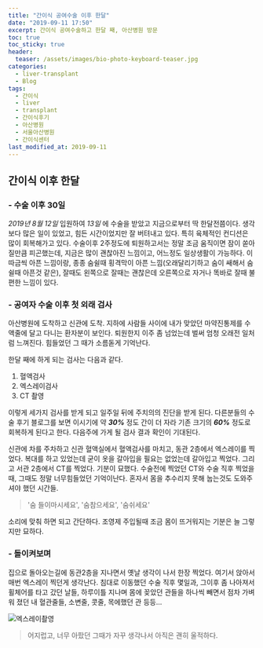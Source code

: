```yaml
---
title: "간이식 공여수술 이후 한달"
date: "2019-09-11 17:50"
excerpt: 간이식 공여수술하고 한달 째, 아산병원 방문
toc: true
toc_sticky: true
header:
  teaser: /assets/images/bio-photo-keyboard-teaser.jpg
categories:
  - liver-transplant
  - Blog
tags:
  - 간이식
  - liver
  - transplant
  - 간이식후기
  - 아산병원
  - 서울아산병원
  - 간이식센터
last_modified_at: 2019-09-11
---
```


## 간이식 이후 한달
### - 수술 이후 30일
_2019년 8월 12일_ 입원하여 _13일_ 에 수술을 받았고 지금으로부터 딱 한달전쯤이다. 생각보다 많은 일이 있었고, 힘든 시간이었지만 잘 버텨내고 있다. 특히 육체적인 컨디션은 많이 회복해가고 있다. 수술이후 2주정도에 퇴원하고서는 정말 조금 움직이면 잠이 쏟아질만큼 피곤했는데, 지금은 많이 괜찮아진 느낌이고, 어느정도 일상생활이 가능하다. 이따금씩 아픈 느낌이랑, 종종 숨쉴때 횡격막이 아픈 느낌(오래달리기하고 숨이 쌔해서 숨쉴때 아픈것 같은), 잘때도 왼쪽으로 잘때는 괜찮은데 오른쪽으로 자거나 똑바로 잘때 불편한 느낌이 있다.


### - 공여자 수술 이후 첫 외래 검사

아산병원에 도착하고 신관에 도착. 지하에 사람들 사이에 내가 맞았던 마약진통제를 수액줄에 달고 다니는 환자분이 보인다. 퇴원한지 이주 좀 넘었는데 벌써 엄청 오래전 일처럼 느껴진다. 힘들었던 그 때가 소름돋게 기억난다.

한달 째에 하게 되는 검사는 다음과 같다.
1. 혈액검사
2. 엑스레이검사
3. CT 촬영

이렇게 세가지 검사를 받게 되고 일주일 뒤에 주치의의 진단을 받게 된다. 다른분들의 수술 후기 블로그를 보면 이시기에 약 **_30%_** 정도 간이 더 자라 기존 크기의 **_60%_** 정도로 회복하게 된다고 한다. 다음주에 가게 될 검사 결과 확인이 기대된다.

신관에 차를 주차하고 신관 혈액실에서 혈액검사를 마치고, 동관 2층에서 엑스레이를 찍었다. 복대를 하고 있었는데 굳이 옷을 갈아입을 필요는 없었는데 갈아입고 찍었다.
그리고 서관 2층에서 CT를 찍었다. 기분이 묘했다. 수술전에 찍었던 CT와 수술 직후 찍었을때, 그때도 정말 너무힘들었던 기억이난다. 혼자서 몸을 추수리지 못해 눕는것도 도와주셔야 했던 시간들.

>'숨 들이마시세요', '숨참으세요', '숨쉬세요'

소리에 맞춰 하면 되고 간단하다. 조영제 주입될때 조금 몸이 뜨거워지는 기분은 늘 그렇지만 묘하다.

### - 돌이켜보며
집으로 돌아오는길에 동관2층을 지나면서 옛날 생각이 나서 한장 찍었다. 여기서 앉아서 매번 엑스레이 찍던게 생각난다. 침대로 이동했던 수술 직후 몇일과, 그이후 좀 나아져서 휠체어를 타고 갔던 날들, 하루이틀 지나며 몸에 꽂았던 관들을 하나씩 빼면서 점차 가벼워 졌던 내 혈관줄들, 소변줄, 콧줄, 목에했던 관 등등...

![엑스레이촬영](../../../images/2019/09/엑스레이촬영.JPG)

>어지럽고, 너무 아팠던 그때가 자꾸 생각나서 아직은 괜히 울적하다.
